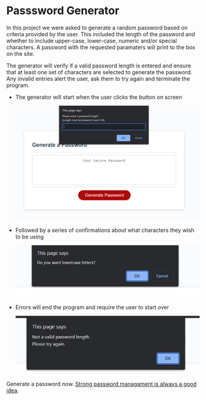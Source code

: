 # Passsword Generator

In this project we were asked to generate a random password based on criteria provided by the user. This included the length of the password and whether to include upper-case, lower-case, numeric and/or special characters. A password with the requested paramaters will print to the box on the site. 

The generator will verify if a valid password length is entered and ensure that at least one set of characters are selected to generate the password. Any invalid entries alert the user, ask them to try again and terminate the program.

* The generator will start when the user clicks the button on screen

    ![This is the first prompt when the user first pressed the button to start the generator](./assets/screenshots/shot1.png)

* Followed by a series of confirmations about what characters they wish to be using

    ![There are a total of 4 confirmation boxs following the initial input from the user](./assets/screenshots/shot2.png)

* Errors will end the program and require the user to start over

    ![Any error will alert the user prior to termination](./assets/screenshots/shot3.png)


Generate a password now. [Strong password managament is always a good idea](https://tehshaw.github.io/Password-Generator/).